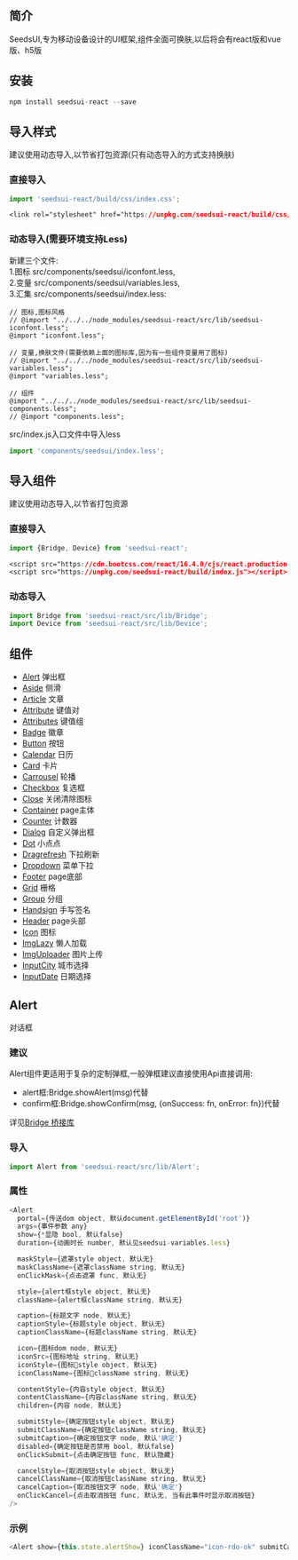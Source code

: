 ## 简介
SeedsUI,专为移动设备设计的UI框架,组件全面可换肤,以后将会有react版和vue版、h5版

## 安装
```js
npm install seedsui-react --save
```

## 导入样式
建议使用动态导入,以节省打包资源(只有动态导入的方式支持换肤)
### 直接导入
```js
import 'seedsui-react/build/css/index.css';
```
```css
<link rel="stylesheet" href="https://unpkg.com/seedsui-react/build/css/index.css">
```
### 动态导入(需要环境支持Less)
新建三个文件:<br/>
1.图标 src/components/seedsui/iconfont.less,<br/>
2.变量 src/components/seedsui/variables.less,<br/>
3.汇集 src/components/seedsui/index.less:
```less
// 图标,图标风格
// @import "../../../node_modules/seedsui-react/src/lib/seedsui-iconfont.less";
@import "iconfont.less";

// 变量,换肤文件(需要依赖上面的图标库,因为有一些组件变量用了图标)
// @import "../../../node_modules/seedsui-react/src/lib/seedsui-variables.less";
@import "variables.less";

// 组件
@import "../../../node_modules/seedsui-react/src/lib/seedsui-components.less";
// @import "components.less";
```

src/index.js入口文件中导入less
```js
import 'components/seedsui/index.less';
```


## 导入组件
建议使用动态导入,以节省打包资源
### 直接导入
```js
import {Bridge, Device} from 'seedsui-react';
```
```css
<script src="https://cdn.bootcss.com/react/16.4.0/cjs/react.production.min.js"></script>
<script src="https://unpkg.com/seedsui-react/build/index.js"></script>
```
### 动态导入
```js
import Bridge from 'seedsui-react/src/lib/Bridge';
import Device from 'seedsui-react/src/lib/Device';
```

## 组件
- [Alert](#alert) 弹出框
- [Aside](#aside) 侧滑
- [Article](#article) 文章
- [Attribute](#attribute) 键值对
- [Attributes](#attributes) 键值组
- [Badge](#badge) 徽章
- [Button](#button) 按钮
- [Calendar](#calendar) 日历
- [Card](#card) 卡片
- [Carrousel](#carrousel) 轮播
- [Checkbox](#carrousel) 复选框
- [Close](#close) 关闭清除图标
- [Container](#container) page主体
- [Counter](#counter) 计数器
- [Dialog](#dialog) 自定义弹出框
- [Dot](#dot) 小点点
- [Dragrefresh](#dragrefresh) 下拉刷新
- [Dropdown](#dropdown) 菜单下拉
- [Footer](#footer) page底部
- [Grid](#grid) 栅格
- [Group](#group) 分组
- [Handsign](#handsign) 手写签名
- [Header](#header) page头部
- [Icon](#icon) 图标
- [ImgLazy](#imglazy) 懒人加载
- [ImgUploader](#imguploader) 图片上传
- [InputCity](#inputcity) 城市选择
- [InputDate](#inputdate) 日期选择

## Alert
对话框
### 建议
Alert组件更适用于复杂的定制弹框,一般弹框建议直接使用Api直接调用:
* alert框:Bridge.showAlert(msg)代替
* confirm框:Bridge.showConfirm(msg, {onSuccess: fn, onError: fn})代替

详见[Bridge 桥接库](#Bridge-桥接库)

### 导入
```js
import Alert from 'seedsui-react/src/lib/Alert';
```
### 属性
```js
<Alert
  portal={传送dom object, 默认document.getElementById('root')}
  args={事件参数 any}
  show={*显隐 bool, 默认false}
  duration={动画时长 number, 默认见seedsui-variables.less}

  maskStyle={遮罩style object, 默认无}
  maskClassName={遮罩className string, 默认无}
  onClickMask={点击遮罩 func, 默认无}

  style={alert框style object, 默认无}
  className={alert框className string, 默认无}

  caption={标题文字 node, 默认无}
  captionStyle={标题style object, 默认无}
  captionClassName={标题className string, 默认无}

  icon={图标dom node, 默认无}
  iconSrc={图标地址 string, 默认无}
  iconStyle={图标style object, 默认无}
  iconClassName={图标className string, 默认无}

  contentStyle={内容style object, 默认无}
  contentClassName={内容className string, 默认无}
  children={内容 node, 默认无}

  submitStyle={确定按钮style object, 默认无}
  submitClassName={确定按钮className string, 默认无}
  submitCaption={确定按钮文字 node, 默认'确定'}
  disabled={确定按钮是否禁用 bool, 默认false}
  onClickSubmit={点击确定按钮 func, 默认隐藏}

  cancelStyle={取消按钮style object, 默认无}
  cancelClassName={取消按钮className string, 默认无}
  cancelCaption={取消按钮文字 node, 默认'确定'}
  onClickCancel={点击取消按钮 func, 默认无, 当有此事件时显示取消按钮}
/>
```

### 示例
```js
<Alert show={this.state.alertShow} iconClassName="icon-rdo-ok" submitCaption="好的，我已知晓" onClickSubmit={this.onSubmitAlert}>提交成功，请线下及时完成支付！</Alert>
```